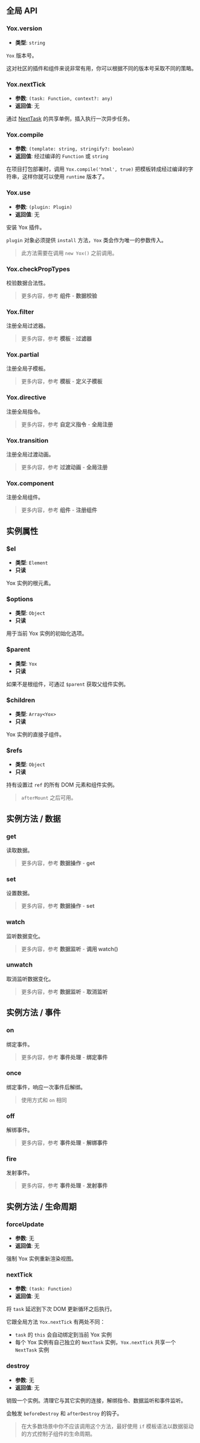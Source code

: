 ## 全局 API

### Yox.version

* **类型**: `string`

`Yox` 版本号。

这对社区的插件和组件来说非常有用，你可以根据不同的版本号采取不同的策略。

### Yox.nextTick

* **参数**: `(task: Function, context?: any)`
* **返回值**: 无

通过 [NextTask](https://github.com/yoxjs/yox-common/blob/master/src/util/NextTask.ts) 的共享单例，插入执行一次异步任务。

### Yox.compile

* **参数**: `(template: string, stringify?: boolean)`
* **返回值**: 经过编译的 `Function` 或 `string`

在项目打包部署时，调用 `Yox.compile('html', true)` 把模板转成经过编译的字符串，这样你就可以使用 `runtime` 版本了。

### Yox.use

* **参数**: `(plugin: Plugin)`
* **返回值**: 无

安装 Yox 插件。

`plugin` 对象必须提供 `install` 方法，`Yox` 类会作为唯一的参数传入。

> 此方法需要在调用 `new Yox()` 之前调用。


### Yox.checkPropTypes

校验数据合法性。

> 更多内容，参考 **组件** - **数据校验**

### Yox.filter

注册全局过滤器。

> 更多内容，参考 **模板** - **过滤器**

### Yox.partial

注册全局子模板。

> 更多内容，参考 **模板** - **定义子模板**

### Yox.directive

注册全局指令。

> 更多内容，参考 **自定义指令** - **全局注册**

### Yox.transition

注册全局过渡动画。

> 更多内容，参考 **过渡动画** - **全局注册**

### Yox.component

注册全局组件。

> 更多内容，参考 **组件** - **注册组件**

## 实例属性

### $el

* **类型**: `Element`
* **只读**

Yox 实例的根元素。

### $options

* **类型**: `Object`
* **只读**

用于当前 Yox 实例的初始化选项。

### $parent

* **类型**: `Yox`
* **只读**

如果不是根组件，可通过 `$parent` 获取父组件实例。

### $children

* **类型**: `Array<Yox>`
* **只读**

Yox 实例的直接子组件。

### $refs

* **类型**: `Object`
* **只读**

持有设置过 `ref` 的所有 DOM 元素和组件实例。

> `afterMount` 之后可用。

## 实例方法 / 数据

### get

读取数据。

> 更多内容，参考 **数据操作** - **get**

### set

设置数据。

> 更多内容，参考 **数据操作** - **set**

### watch

监听数据变化。

> 更多内容，参考 **数据监听** - **调用 watch()**

### unwatch

取消监听数据变化。

> 更多内容，参考 **数据监听** - **取消监听**

## 实例方法 / 事件

### on

绑定事件。

> 更多内容，参考 **事件处理** - **绑定事件**

### once

绑定事件，响应一次事件后解绑。

> 使用方式和 `on` 相同

### off

解绑事件。

> 更多内容，参考 **事件处理** - **解绑事件**

### fire

发射事件。

> 更多内容，参考 **事件处理** - **发射事件**

## 实例方法 / 生命周期

### forceUpdate

* **参数**: 无
* **返回值**: 无

强制 Yox 实例重新渲染视图。

### nextTick

* **参数**: `(task: Function)`
* **返回值**: 无

将 `task` 延迟到下次 DOM 更新循环之后执行。

它跟全局方法 `Yox.nextTick` 有两处不同：

* `task` 的 `this` 会自动绑定到当前 Yox 实例
* 每个 Yox 实例有自己独立的 `NextTask` 实例，`Yox.nextTick` 共享一个 `NextTask` 实例

### destroy

* **参数**: 无
* **返回值**: 无

销毁一个实例。清理它与其它实例的连接，解绑指令、数据监听和事件监听。

会触发 `beforeDestroy` 和 `afterDestroy` 的钩子。

> 在大多数场景中你不应该调用这个方法，最好使用 `if` 模板语法以数据驱动的方式控制子组件的生命周期。